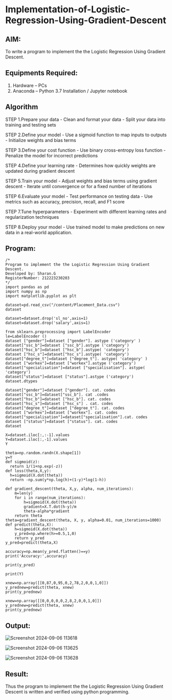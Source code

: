 # Implementation-of-Logistic-Regression-Using-Gradient-Descent

## AIM:
To write a program to implement the the Logistic Regression Using Gradient Descent.

## Equipments Required:
1. Hardware – PCs
2. Anaconda – Python 3.7 Installation / Jupyter notebook

## Algorithm
STEP 1.Prepare your data - Clean and format your data - Split your data into training and testing sets

STEP 2.Define your model - Use a sigmoid function to map inputs to outputs - Initialize weights and bias terms

STEP 3.Define your cost function - Use binary cross-entropy loss function - Penalize the model for incorrect predictions

STEP 4.Define your learning rate - Determines how quickly weights are updated during gradient descent

STEP 5.Train your model - Adjust weights and bias terms using gradient descent - Iterate until convergence or for a fixed number of iterations

STEP 6.Evaluate your model - Test performance on testing data - Use metrics such as accuracy, precision, recall, and F1 score

STEP 7.Tune hyperparameters - Experiment with different learning rates and regularization techniques

STEP 8.Deploy your model - Use trained model to make predictions on new data in a real-world application.
## Program:
```
/*
Program to implement the the Logistic Regression Using Gradient Descent.
Developed by: Sharan.G
RegisterNumber: 212223230203 
*/
import pandas as pd
import numpy as np
import matplotlib.pyplot as plt

dataset=pd.read_csv("/content/Placement_Data.csv")
dataset

dataset=dataset.drop('sl_no',axis=1)
dataset=dataset.drop('salary',axis=1)

from sklearn.preprocessing import LabelEncoder
le=LabelEncoder ()
dataset ["gender"]=dataset ["gender"]. astype ('category' )
dataset["ssc_b"]=dataset ["ssc_b"].astype ('category')
dataset["hsc_b"]=dataset ["hsc_b"].astype( 'category')
dataset ["hsc_s"]=dataset["hsc_s"].astype( 'category')
dataset["degree_t"]=dataset ["degree_t"]. astype( 'category' )
dataset ["workex"]=dataset ["workex"].astype ('category')
dataset["specialisation"]=dataset ["specialisation"]. astype( 'category')
dataset["status"]=dataset ["status"].astype ('category')
dataset.dtypes

dataset["gender"]=dataset ["gender"]. cat. codes
dataset["ssc_b"]=dataset["ssc_b"]. cat .codes
dataset["hsc_b"]=dataset ["hsc_b"]. cat. codes
dataset["hsc_s"]=dataset ["hsc_s"] . cat. codes
dataset["degree_t"]=dataset ["degree_t"]. cat. codes
dataset ["workex"]=dataset ["workex"]. cat. codes
dataset["specialisation"]=dataset["specialisation"].cat. codes
dataset ["status"]=dataset ["status"]. cat. codes
dataset

X=dataset.iloc[:,:-1].values
Y=dataset.iloc[:,-1].values
Y

theta=np.random.randn(X.shape[1])
y=Y
def sigmoid(z):
  return 1/(1+np.exp(-z))
def loss(theta,X,y):
  h=sigmoid(X.dot(theta))
  return -np.sum(y*np.log(h)+(1-y)*log(1-h))

def gradient_descent(theta, X,y, alpha, num_iterations):
    m=len(y)
    for i in range(num_iterations):
        h=sigmoid(X.dot(theta))
        gradient=X.T.dot(h-y)/m
        theta-alpha*gradient  
    return theta
theta=gradient_descent(theta, X, y, alpha=0.01, num_iterations=1000)
def predict(theta,X):
    h=sigmoid(X.dot(theta))
    y_pred=np.where(h>=0.5,1,0)
    return y_pred
y_pred=predict(theta,X)

accuracy=np.mean(y_pred.flatten()==y)
print('Accuracy:',accuracy)

print(y_pred)

print(Y)

xnew=np.array([[0,87,0,95,0,2,78,2,0,0,1,0]]) 
y_prednew=predict(theta, xnew) 
print(y_prednew)

xnew=np.array([[0,0,0,0,0,2,8,2,0,0,1,0]])
y_prednew=predict(theta, xnew) 
print(y_prednew)
```

## Output:
![Screenshot 2024-09-06 113618](https://github.com/user-attachments/assets/ea8cc588-25f8-4c8c-a774-cbe3de1e0f32)

![Screenshot 2024-09-06 113625](https://github.com/user-attachments/assets/5ec31111-8f0d-47a8-9c0d-da32c83986c2)

![Screenshot 2024-09-06 113628](https://github.com/user-attachments/assets/7f9346f1-61ca-4fe8-bffd-46f7977984a7)



## Result:
Thus the program to implement the the Logistic Regression Using Gradient Descent is written and verified using python programming.

